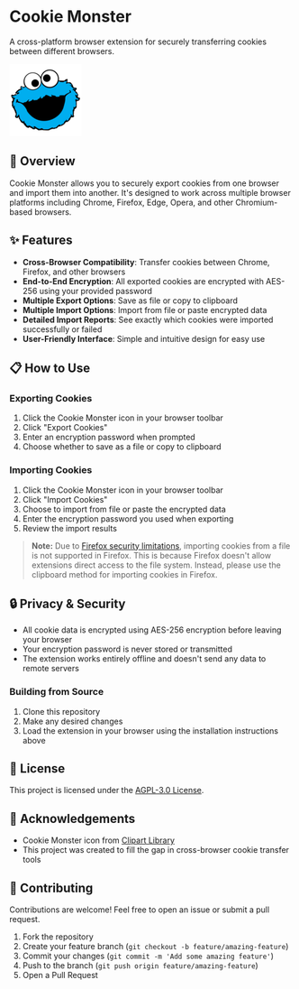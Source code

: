 # Cookie Monster

A cross-platform browser extension for securely transferring cookies between different browsers.

![Cookie Monster logo](chromium/icons/icon128.png)

## 🍪 Overview

Cookie Monster allows you to securely export cookies from one browser and import them into another. It's designed to work across multiple browser platforms including Chrome, Firefox, Edge, Opera, and other Chromium-based browsers.

## ✨ Features

- **Cross-Browser Compatibility**: Transfer cookies between Chrome, Firefox, and other browsers
- **End-to-End Encryption**: All exported cookies are encrypted with AES-256 using your provided password
- **Multiple Export Options**: Save as file or copy to clipboard
- **Multiple Import Options**: Import from file or paste encrypted data
- **Detailed Import Reports**: See exactly which cookies were imported successfully or failed
- **User-Friendly Interface**: Simple and intuitive design for easy use

## 📋 How to Use

### Exporting Cookies
1. Click the Cookie Monster icon in your browser toolbar
2. Click "Export Cookies"
3. Enter an encryption password when prompted
4. Choose whether to save as a file or copy to clipboard

### Importing Cookies
1. Click the Cookie Monster icon in your browser toolbar
2. Click "Import Cookies"
3. Choose to import from file or paste the encrypted data
4. Enter the encryption password you used when exporting
5. Review the import results

> **Note:** Due to [Firefox security limitations](https://bugzilla.mozilla.org/show_bug.cgi?id=1292701), importing cookies from a file is not supported in Firefox. This is because Firefox doesn't allow extensions direct access to the file system. Instead, please use the clipboard method for importing cookies in Firefox.

## 🔒 Privacy & Security

- All cookie data is encrypted using AES-256 encryption before leaving your browser
- Your encryption password is never stored or transmitted
- The extension works entirely offline and doesn't send any data to remote servers

### Building from Source
1. Clone this repository
2. Make any desired changes
3. Load the extension in your browser using the installation instructions above

## 📄 License

This project is licensed under the [AGPL-3.0 License](https://github.com/nxvvvv/cookie-monster/blob/main/LICENSE).

## 🙏 Acknowledgements

- Cookie Monster icon from [Clipart Library](https://clipart-library.com/clipart/cookie-monster-clipart-5.htm)
- This project was created to fill the gap in cross-browser cookie transfer tools

## 🤝 Contributing

Contributions are welcome! Feel free to open an issue or submit a pull request.

1. Fork the repository
2. Create your feature branch (`git checkout -b feature/amazing-feature`)
3. Commit your changes (`git commit -m 'Add some amazing feature'`)
4. Push to the branch (`git push origin feature/amazing-feature`)
5. Open a Pull Request